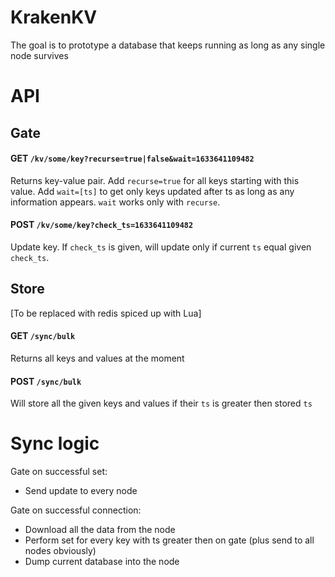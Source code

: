 # KrakenKV

The goal is to prototype a database that keeps running as long as any single node survives

# API

## Gate

#### GET `/kv/some/key?recurse=true|false&wait=1633641109482`
Returns key-value pair. Add `recurse=true` for all keys starting with this value. Add `wait=[ts]` to get only keys updated after ts as long as any information appears. `wait` works only with `recurse`.

#### POST `/kv/some/key?check_ts=1633641109482`
Update key. If `check_ts` is given, will update only if current `ts` equal given `check_ts`.

## Store
[To be replaced with redis spiced up with Lua]
#### GET `/sync/bulk`
Returns all keys and values at the moment

#### POST `/sync/bulk`
Will store all the given keys and values if their `ts` is greater then stored `ts`

# Sync logic
Gate on successful set:
- Send update to every node

Gate on successful connection:
- Download all the data from the node
- Perform set for every key with ts greater then on gate (plus send to all nodes obviously)
- Dump current database into the node